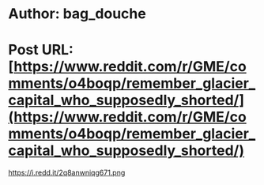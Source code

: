 # Author: bag_douche
# Post URL: [https://www.reddit.com/r/GME/comments/o4boqp/remember_glacier_capital_who_supposedly_shorted/](https://www.reddit.com/r/GME/comments/o4boqp/remember_glacier_capital_who_supposedly_shorted/)


https://i.redd.it/2q8anwniqg671.png